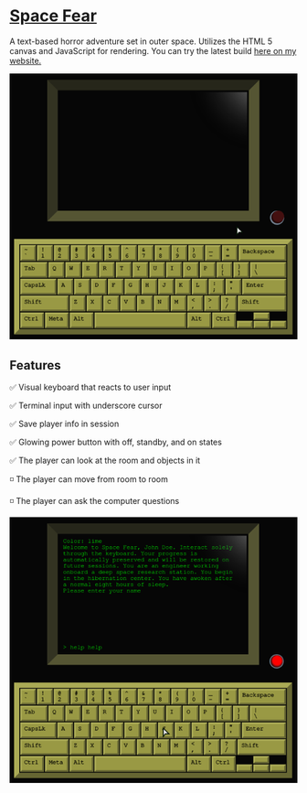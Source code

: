 # [Space Fear](http://peternatewood.com/projects/space-fear)

A text-based horror adventure set in outer space. Utilizes the HTML 5 canvas and JavaScript for rendering. You can try the latest build [here on my website.](http://peternatewood.com/projects/space-fear)

<img src="/img/monitor-off.png" title="Monitor turned off">

## Features

:white_check_mark: Visual keyboard that reacts to user input

:white_check_mark: Terminal input with underscore cursor

:white_check_mark: Save player info in session

:white_check_mark: Glowing power button with off, standby, and on states

:white_check_mark: The player can look at the room and objects in it

:white_medium_small_square: The player can move from room to room

:white_medium_small_square: The player can ask the computer questions

<img src="/img/lime-monitor.png" title="Monitor in lime">

